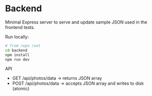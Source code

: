 # Backend

Minimal Express server to serve and update sample JSON used in the frontend tests.

Run locally:

```bash
# from repo root
cd backend
npm install
npm run dev
```

API

- GET /api/photos/data -> returns JSON array
- POST /api/photos/data -> accepts JSON array and writes to disk (atomic)
